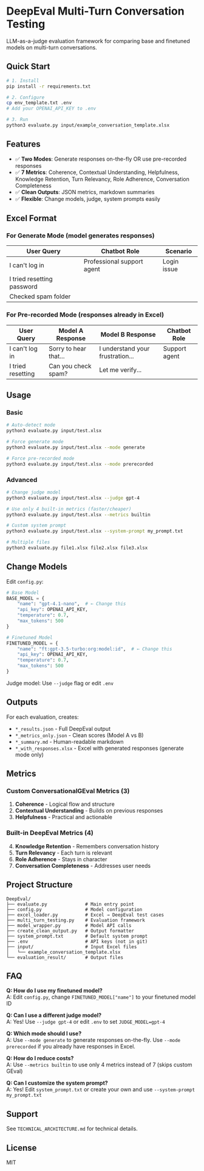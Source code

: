 # DeepEval Multi-Turn Conversation Testing

LLM-as-a-judge evaluation framework for comparing base and finetuned models on multi-turn conversations.

## Quick Start

```bash
# 1. Install
pip install -r requirements.txt

# 2. Configure
cp env_template.txt .env
# Add your OPENAI_API_KEY to .env

# 3. Run
python3 evaluate.py input/example_conversation_template.xlsx
```

## Features

- ✅ **Two Modes**: Generate responses on-the-fly OR use pre-recorded responses
- ✅ **7 Metrics**: Coherence, Contextual Understanding, Helpfulness, Knowledge Retention, Turn Relevancy, Role Adherence, Conversation Completeness
- ✅ **Clean Outputs**: JSON metrics, markdown summaries
- ✅ **Flexible**: Change models, judge, system prompts easily

## Excel Format

### For Generate Mode (model generates responses)

| User Query | Chatbot Role | Scenario |
|------------|--------------|----------|
| I can't log in | Professional support agent | Login issue |
| I tried resetting password | | |
| Checked spam folder | | |

### For Pre-recorded Mode (responses already in Excel)

| User Query | Model A Response | Model B Response | Chatbot Role |
|------------|------------------|------------------|--------------|
| I can't log in | Sorry to hear that... | I understand your frustration... | Support agent |
| I tried resetting | Can you check spam? | Let me verify... | |

## Usage

### Basic

```bash
# Auto-detect mode
python3 evaluate.py input/test.xlsx

# Force generate mode
python3 evaluate.py input/test.xlsx --mode generate

# Force pre-recorded mode
python3 evaluate.py input/test.xlsx --mode prerecorded
```

### Advanced

```bash
# Change judge model
python3 evaluate.py input/test.xlsx --judge gpt-4

# Use only 4 built-in metrics (faster/cheaper)
python3 evaluate.py input/test.xlsx --metrics builtin

# Custom system prompt
python3 evaluate.py input/test.xlsx --system-prompt my_prompt.txt

# Multiple files
python3 evaluate.py file1.xlsx file2.xlsx file3.xlsx
```

## Change Models

Edit `config.py`:

```python
# Base Model
BASE_MODEL = {
    "name": "gpt-4.1-nano",  # ← Change this
    "api_key": OPENAI_API_KEY,
    "temperature": 0.7,
    "max_tokens": 500
}

# Finetuned Model  
FINETUNED_MODEL = {
    "name": "ft:gpt-3.5-turbo:org:model:id",  # ← Change this
    "api_key": OPENAI_API_KEY,
    "temperature": 0.7,
    "max_tokens": 500
}
```

Judge model: Use `--judge` flag or edit `.env`

## Outputs

For each evaluation, creates:
- `*_results.json` - Full DeepEval output
- `*_metrics_only.json` - Clean scores (Model A vs B)
- `*_summary.md` - Human-readable markdown
- `*_with_responses.xlsx` - Excel with generated responses (generate mode only)

## Metrics

### Custom ConversationalGEval Metrics (3)
1. **Coherence** - Logical flow and structure
2. **Contextual Understanding** - Builds on previous responses
3. **Helpfulness** - Practical and actionable

### Built-in DeepEval Metrics (4)
4. **Knowledge Retention** - Remembers conversation history
5. **Turn Relevancy** - Each turn is relevant
6. **Role Adherence** - Stays in character
7. **Conversation Completeness** - Addresses user needs

## Project Structure

```
DeepEval/
├── evaluate.py              # Main entry point
├── config.py                # Model configuration
├── excel_loader.py          # Excel → DeepEval test cases
├── multi_turn_testing.py    # Evaluation framework
├── model_wrapper.py         # Model API calls
├── create_clean_output.py   # Output formatter
├── system_prompt.txt        # Default system prompt
├── .env                     # API keys (not in git)
├── input/                   # Input Excel files
│   └── example_conversation_template.xlsx
└── evaluation_result/       # Output files
```

## FAQ

**Q: How do I use my finetuned model?**  
A: Edit `config.py`, change `FINETUNED_MODEL["name"]` to your finetuned model ID

**Q: Can I use a different judge model?**  
A: Yes! Use `--judge gpt-4` or edit `.env` to set `JUDGE_MODEL=gpt-4`

**Q: Which mode should I use?**  
A: Use `--mode generate` to generate responses on-the-fly. Use `--mode prerecorded` if you already have responses in Excel.

**Q: How do I reduce costs?**  
A: Use `--metrics builtin` to use only 4 metrics instead of 7 (skips custom GEval)

**Q: Can I customize the system prompt?**  
A: Yes! Edit `system_prompt.txt` or create your own and use `--system-prompt my_prompt.txt`

## Support

See `TECHNICAL_ARCHITECTURE.md` for technical details.

## License

MIT
